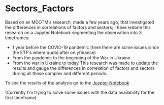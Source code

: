 # Sectors_Factors

Based on an MDOTM’s research, made a few years ago, that investigated the differences in correlations of factors and sectors; I have redone this research on a Jupyter Notebook segmenting the observation into 3 timeframes: 
- 1 year before the COVID-19 pandemic (here there are some issues since the ETF's where quotd after on yfinance)
- From the pandemic to the beginning of the War in Ukraine 
- From the war in Ukraine to today
This research was made to update the results and gauge the differences in correlation of factors and sectors during all those complex and different periods.
 
To see the results of the analysis go to the [Juypter Notebook](sectors_factors_corr.ipynb)

(Currently I'm trying to solve some issues with the data availability for the first timeframe)
